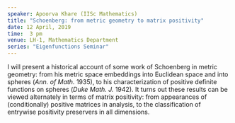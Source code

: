 ```yaml
---
speaker: Apoorva Khare (IISc Mathematics)
title: "Schoenberg: from metric geometry to matrix positivity"
date: 12 April, 2019
time:  3 pm
venue: LH-1, Mathematics Department
series: "Eigenfunctions Seminar"
---
```


I will present a historical account of some work of Schoenberg
in metric geometry: from his metric space embeddings into
Euclidean space and into spheres (_Ann. of Math._ 1935), to his
characterization of positive definite functions on spheres
(_Duke Math. J._ 1942). It turns out these results can be
viewed alternately in terms of matrix positivity: from appearances
of (conditionally) positive matrices in analysis, to the
classification of entrywise positivity preservers in all
dimensions.

